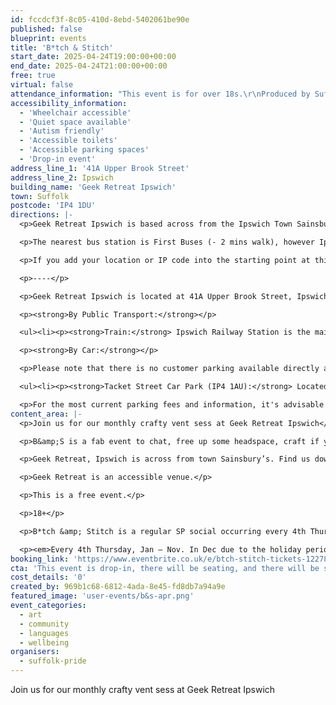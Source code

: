 ```yaml
---
id: fccdcf3f-8c05-410d-8ebd-5402061be90e
published: false
blueprint: events
title: 'B*tch & Stitch'
start_date: 2025-04-24T19:00:00+00:00
end_date: 2025-04-24T21:00:00+00:00
free: true
virtual: false
attendance_information: "This event is for over 18s.\r\nProduced by Suffolk Pride it's aimed at the LGBTQIA+ community and their allies. However, B&S is about providing a safe space to vent about your week/month, have a catch up, bit of a gossip and enjoy some crafting if you're capable. If you can respect the space, practice kindness and join in, you're welcome to drop by."
accessibility_information:
  - 'Wheelchair accessible'
  - 'Quiet space available'
  - 'Autism friendly'
  - 'Accessible toilets'
  - 'Accessible parking spaces'
  - 'Drop-in event'
address_line_1: '41A Upper Brook Street'
address_line_2: Ipswich
building_name: 'Geek Retreat Ipswich'
town: Suffolk
postcode: 'IP4 1DU'
directions: |-
  <p>Geek Retreat Ipswich is based across from the Ipswich Town Sainsbury's.</p>

  <p>The nearest bus station is First Buses (- 2 mins walk), however Ipswich Buses (5 mins walk) is also within walking distance.</p>

  <p>If you add your location or IP code into the starting point at this <a href="https://www.google.com/maps/dir//41A+Upper+Brook+St,+Suffolk+IP4+1DU/@52.0563317,1.0739185,12z/data=!4m8!4m7!1m0!1m5!1m1!1s0x47d9a1616beba2c5:0x7074b2384a0e0c4c!2m2!1d1.1563187!2d52.0563604?entry=ttu&amp;g_ep=EgoyMDI1MDQwNy4wIKXMDSoASAFQAw%3D%3D">Google Maps link</a> you'll find your way to Geek Retreat.</p>

  <p>----</p>

  <p>Geek Retreat Ipswich is located at 41A Upper Brook Street, Ipswich, IP4 1DU. ​</p>

  <p><strong>By Public Transport:</strong></p>

  <ul><li><p><strong>Train:</strong> Ipswich Railway Station is the main train station in Ipswich. From the station, Geek Retreat Ipswich is approximately a 20-minute walk. Alternatively, you can take a local bus or taxi from the station to the venue.​</p></li><li><p><strong>Bus:</strong> Several bus routes serve the town center and have stops near Upper Brook Street. Check local bus schedules for the most convenient route.​</p></li></ul>

  <p><strong>By Car:</strong></p>

  <p>Please note that there is no customer parking available directly at the store. However, there are nearby parking options:​</p>

  <ul><li><p><strong>Tacket Street Car Park (IP4 1AU):</strong> Located a 2-minute walk from the store. As of August 2024, parking costs are £1.45 for 1 hour, £2.90 for 2 hours, or £4.95 for the whole day. ​</p></li><li><p><strong>Cox Lane Car Park (IP4 1HT):</strong> Situated right behind Tacket Street Car Park, approximately a 3-minute walk to the store, with similar pricing.</p></li><li><p><strong>Cromwell Square Car Park (IP1 1TR):</strong> About a 6-minute walk from the store. On weekdays, it costs £2.50 if you arrive after 2 pm. ​</p></li></ul>

  <p>For the most current parking fees and information, it's advisable to check the respective car park's official website or app.</p>
content_area: |-
  <p>Join us for our monthly crafty vent sess at Geek Retreat Ipswich</p>

  <p>B&amp;S is a fab event to chat, free up some headspace, craft if you can and admire some pretty cool creatives. Fancy joining in? No skills needed. Any craft will do. Endless topics to rant about. This is your invitation to come along, solo or bring a friend for moral support.</p>

  <p>Geek Retreat, Ipswich is across from town Sainsbury’s. Find us downstairs at the tables by the till.</p>

  <p>Geek Retreat is an accessible venue.</p>

  <p>This is a free event.</p>

  <p>18+</p>

  <p>B*tch &amp; Stitch is a regular SP social occurring every 4th Thursday of the month*.</p>

  <p><em>Every 4th Thursday, Jan – Nov. In Dec due to the holiday period, B&amp;S occurs on the 3rd Thursday</em></p>
booking_link: 'https://www.eventbrite.co.uk/e/btch-stitch-tickets-1227831329559?utm-campaign=social&utm-content=attendeeshare&utm-medium=discovery&utm-term=listing&utm-source=cp&aff=ebdsshcopyurl'
cta: 'This event is drop-in, there will be seating, and there will be space. However, we understand booking helps so feel free to book on the link above on Eventbrite. This link will also provide you with all the other B&S dates running throughout the year.'
cost_details: '0'
created_by: 969b1c68-6812-4ada-8e45-fd8db7a94a9e
featured_image: 'user-events/b&s-apr.png'
event_categories:
  - art
  - community
  - languages
  - wellbeing
organisers:
  - suffolk-pride
---
```

Join us for our monthly crafty vent sess at Geek Retreat Ipswich